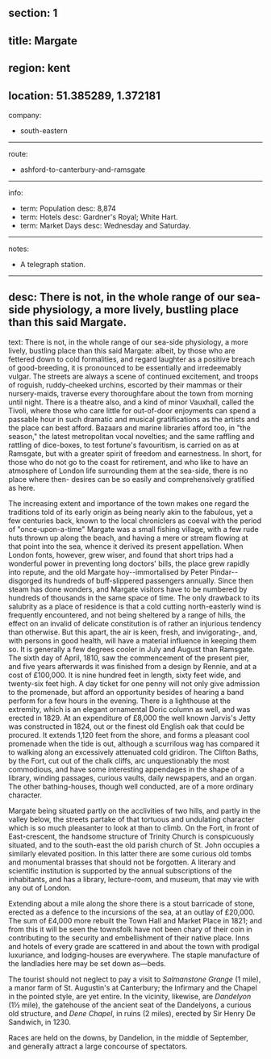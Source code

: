 section: 1
----
title: Margate
----
region: kent
----
location: 51.385289, 1.372181
----
company:
- south-eastern
----
route:
- ashford-to-canterbury-and-ramsgate
----
info:
- term: Population
  desc: 8,874
- term: Hotels
  desc: Gardner's Royal; White Hart.
- term: Market Days
  desc: Wednesday and Saturday.
----
notes:
- A telegraph station.
----
desc: There is not, in the whole range of our sea-side physiology, a more lively, bustling place than this said Margate.
----
text: There is not, in the whole range of our sea-side physiology, a more lively, bustling place than this said Margate: albeit, by those who are fettered down to cold formalities, and regard laughter as a positive breach of good-breeding, it is pronounced to be essentially and irredeemably vulgar. The streets are always a scene of continued excitement, and troops of roguish, ruddy-cheeked urchins, escorted by their mammas or their nursery-maids, traverse every thoroughfare about the town from morning until night. There is a theatre also, and a kind of minor Vauxhall, called the Tivoli, where those who care little for out-of-door enjoyments can spend a passable hour in such dramatic and musical gratifications as the artists and the place can best afford. Bazaars and marine libraries afford too, in "the season," the latest metropolitan vocal novelties; and the same raffling and rattling of dice-boxes, to test fortune's favouritism, is carried on as at Ramsgate, but with a greater spirit of freedom and earnestness. In short, for those who do not go to the coast for retirement, and who like to have an atmosphere of London life surrounding them at the sea-side, there is no place where then- desires can be so easily and comprehensively gratified as here.

The increasing extent and importance of the town makes one regard the traditions told of its early origin as being nearly akin to the fabulous, yet a few centuries back, known to the local chroniclers as coeval with the period of "once-upon-a-time" Margate was a small fishing village, with a few rude huts thrown up along the beach, and having a mere or stream flowing at that point into the sea, whence it derived its present appellation. When London fonts, however, grew wiser, and found that short trips had a wonderful power in preventing long doctors' bills, the place grew rapidly into repute, and the old Margate hoy--immortalised by Peter Pindar--disgorged its hundreds of buff-slippered passengers annually. Since then steam has done wonders, and Margate visitors have to be numbered by hundreds of thousands in the same space of time. The only drawback to its salubrity as a place of residence is that a cold cutting north-easterly wind is frequently encountered, and not being sheltered by a range of hills, the effect on an invalid of delicate constitution is of rather an injurious tendency than otherwise. But this apart, the air is keen, fresh, and invigorating-, and, with persons in good health, will have a material influence in keeping them so. It is generally a few degrees cooler in July and August than Ramsgate. The sixth day of April, 1810, saw the commencement of the present pier, and five years afterwards it was finished from a design by Rennie, and at a cost of £100,000. It is nine hundred feet in length, sixty feet wide, and twenty-six feet high. A day ticket for one penny will not only give admission to the promenade, but afford an opportunity besides of hearing a band perform for a few hours in the evening. There is a lighthouse at the extremity, which is an elegant ornamental Doric column as well, and was erected in 1829. At an expenditure of £8,000 the well known Jarvis's Jetty was constructed in 1824, out or the finest old English oak that could be procured. It extends 1,120 feet from the shore, and forms a pleasant cool promenade when the tide is out, although a scurrilous wag has compared it to walking along an excessively attenuated cold gridiron. The Clifton Baths, by the Fort, cut out of the chalk cliffs, arc unquestionably the most commodious, and have some interesting appendages in the shape of a library, winding passages, curious vaults, daily newspapers, and an organ. The other bathing-houses, though well conducted, are of a more ordinary character.

Margate being situated partly on the acclivities of two hills, and partly in the valley below, the streets partake of that tortuous and undulating character which is so much pleasanter to look at than to climb. On the Fort, in front of East-crescent, the handsome structure of Trinity Church is conspicuously situated, and to the south-east the old parish church of St. John occupies a similarly elevated position. In this latter there are some curious old tombs and monumental brasses that should not be forgotten. A literary and scientific institution is supported by the annual subscriptions of the inhabitants, and has a library, lecture-room, and museum, that may vie with any out of London.

Extending about a mile along the shore there is a stout barricade of stone, erected as a defence to the incursions of the sea, at an outlay of £20,000. The sum of £4,000 more rebuilt the Town Hall and Market Place in 1821; and from this it will be seen the townsfolk have not been chary of their coin in contributing to the security and embellishment of their native place. Inns and hotels of every grade are scattered in and about the town with prodigal luxuriance, and lodging-houses are everywhere. The staple manufacture of the landladies here may be set down as—beds.

The tourist should not neglect to pay a visit to *Salmanstone Grange* (1 mile), a manor farm of St. Augustin's at Canterbury; the Infirmary and the Chapel in the pointed style, are yet entire. In the vicinity, likewise, are *Dandelyon* (1½ mile), the gatehouse of the ancient seat of the Dandelyons, a curious old structure, and *Dene Chapel*, in ruins (2 miles), erected by Sir Henry De Sandwich, in 1230.

Races are held on the downs, by Dandelion, in the middle of September, and generally attract a large concourse of spectators.
